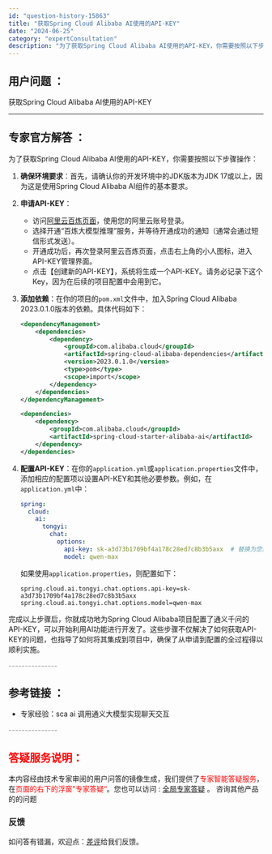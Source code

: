 ```yaml
---
id: "question-history-15863"
title: "获取Spring Cloud Alibaba AI使用的API-KEY"
date: "2024-06-25"
category: "expertConsultation"
description: "为了获取Spring Cloud Alibaba AI使用的API-KEY，你需要按照以下步骤操作：1. **确保环境要求**：首先，请确认你的开发环境中的JDK版本为JDK 17或以上，因为这是使用Spring Cloud Alibaba AI组件的基本要求。2. **申请API-KEY**：  "
---
```


## 用户问题 ： 
 获取Spring Cloud Alibaba AI使用的API-KEY  

---------------
## 专家官方解答 ：

为了获取Spring Cloud Alibaba AI使用的API-KEY，你需要按照以下步骤操作：

1. **确保环境要求**：首先，请确认你的开发环境中的JDK版本为JDK 17或以上，因为这是使用Spring Cloud Alibaba AI组件的基本要求。

2. **申请API-KEY**：
   - 访问[阿里云百炼页面](https://www.aliyun.com/product/bailian)，使用您的阿里云账号登录。
   - 选择开通“百炼大模型推理”服务，并等待开通成功的通知（通常会通过短信形式发送）。
   - 开通成功后，再次登录阿里云百炼页面，点击右上角的小人图标，进入API-KEY管理界面。
   - 点击【创建新的API-KEY】，系统将生成一个API-KEY。请务必记录下这个Key，因为在后续的项目配置中会用到它。

3. **添加依赖**：在你的项目的`pom.xml`文件中，加入Spring Cloud Alibaba 2023.0.1.0版本的依赖。具体代码如下：
   ```xml
   <dependencyManagement>
       <dependencies>
           <dependency>
               <groupId>com.alibaba.cloud</groupId>
               <artifactId>spring-cloud-alibaba-dependencies</artifactId>
               <version>2023.0.1.0</version>
               <type>pom</type>
               <scope>import</scope>
           </dependency>
       </dependencies>
   </dependencyManagement>

   <dependencies>
       <dependency>
           <groupId>com.alibaba.cloud</groupId>
           <artifactId>spring-cloud-starter-alibaba-ai</artifactId>
       </dependency>
   </dependencies>
   ```

4. **配置API-KEY**：在你的`application.yml`或`application.properties`文件中，添加相应的配置项以设置API-KEY和其他必要参数。例如，在`application.yml`中：
   ```yaml
   spring:
     cloud:
       ai:
         tongyi:
           chat:
             options:
               api-key: sk-a3d73b1709bf4a178c28ed7c8b3b5axx  # 替换为您实际申请的API-KEY
               model: qwen-max
   ```
   如果使用`application.properties`，则配置如下：
   ```
   spring.cloud.ai.tongyi.chat.options.api-key=sk-a3d73b1709bf4a178c28ed7c8b3b5axx
   spring.cloud.ai.tongyi.chat.options.model=qwen-max
   ```

完成以上步骤后，你就成功地为Spring Cloud Alibaba项目配置了通义千问的API-KEY，可以开始利用AI功能进行开发了。这些步骤不仅解决了如何获取API-KEY的问题，也指导了如何将其集成到项目中，确保了从申请到配置的全过程得以顺利实施。


<font color="#949494">---------------</font> 


## 参考链接 ：

* 专家经验：sca ai 调用通义大模型实现聊天交互 


 <font color="#949494">---------------</font> 
 


## <font color="#FF0000">答疑服务说明：</font> 

本内容经由技术专家审阅的用户问答的镜像生成，我们提供了<font color="#FF0000">专家智能答疑服务</font>，在<font color="#FF0000">页面的右下的浮窗”专家答疑“</font>。您也可以访问 : [全局专家答疑](https://answer.opensource.alibaba.com/docs/intro) 。 咨询其他产品的的问题

### 反馈
如问答有错漏，欢迎点：[差评](https://ai.nacos.io/user/feedbackByEnhancerGradePOJOID?enhancerGradePOJOId=15879)给我们反馈。
